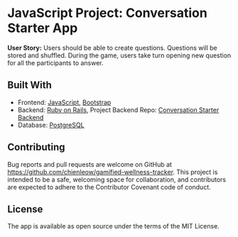 # JavaScript Project: Conversation Starter App
**User Story:** Users should be able to create questions. Questions will be stored and shuffled. During the game, users take turn opening new question for all the participants to answer.

## Built With
- Frontend: [JavaScript](https://www.javascript.com/), [Bootstrap](https://getbootstrap.com/)
- Backend: [Ruby on Rails](https://rubyonrails.org/), Project Backend Repo: [Conversation Starter Backend](https://github.com/chienleow/conversation-starter-backend) 
- Database: [PostgreSQL](https://www.postgresql.org/)

## Contributing
Bug reports and pull requests are welcome on GitHub at https://github.com/chienleow/gamified-wellness-tracker. This project is intended to be a safe, welcoming space for collaboration, and contributors are expected to adhere to the Contributor Covenant code of conduct.

## License
The app is available as open source under the terms of the MIT License.




